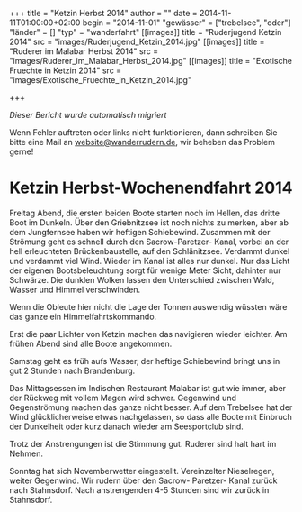 +++
title = "Ketzin Herbst 2014"
author = ""
date = 2014-11-11T01:00:00+02:00
begin = "2014-11-01"
"gewässer" = ["trebelsee", "oder"]
"länder" = []
"typ" = "wanderfahrt"
[[images]]
title = "Ruderjugend Ketzin 2014"
src = "images/Ruderjugend_Ketzin_2014.jpg"
[[images]]
title = "Ruderer im Malabar Herbst 2014"
src = "images/Ruderer_im_Malabar_Herbst_2014.jpg"
[[images]]
title = "Exotische Fruechte in Ketzin 2014"
src = "images/Exotische_Fruechte_in_Ketzin_2014.jpg"

+++


*Dieser Bericht wurde automatisch migriert*

Wenn Fehler auftreten oder links nicht funktionieren, dann schreiben Sie bitte eine Mail an website@wanderrudern.de, wir beheben das Problem gerne!



# Ketzin Herbst-Wochenendfahrt 2014


Freitag Abend, die ersten beiden Boote starten noch im Hellen, das dritte Boot im Dunkeln. Über den Griebnitzsee ist noch nichts zu merken, aber ab dem Jungfernsee haben wir heftigen Schiebewind. Zusammen mit der Strömung geht es schnell durch den Sacrow-Paretzer- Kanal, vorbei an der hell erleuchteten Brückenbaustelle, auf den Schlänitzsee. Verdammt dunkel und verdammt viel Wind. Wieder im Kanal ist alles nur dunkel. Nur das Licht der eigenen Bootsbeleuchtung sorgt für wenige Meter Sicht, dahinter nur Schwärze. Die dunklen Wolken lassen den Unterschied zwischen Wald, Wasser und Himmel verschwinden.

Wenn die Obleute hier nicht die Lage der Tonnen auswendig wüssten wäre das ganze ein Himmelfahrtskommando.

Erst die paar Lichter von Ketzin machen das navigieren wieder leichter. Am frühen Abend sind alle Boote angekommen.

Samstag geht es früh aufs Wasser, der heftige Schiebewind bringt uns in gut 2 Stunden nach Brandenburg.

Das Mittagsessen im Indischen Restaurant Malabar ist gut wie immer, aber der Rückweg mit vollem Magen wird schwer. Gegenwind und Gegenströmung machen das ganze nicht besser. Auf dem Trebelsee hat der Wind glücklicherweise etwas nachgelassen, so dass alle Boote mit Einbruch der Dunkelheit oder kurz danach wieder am Seesportclub sind.

Trotz der Anstrengungen ist die Stimmung gut. Ruderer sind halt hart im Nehmen.

Sonntag hat sich Novemberwetter eingestellt. Vereinzelter Nieselregen, weiter Gegenwind. Wir rudern über den Sacrow- Paretzer- Kanal zurück nach Stahnsdorf. Nach anstrengenden 4-5 Stunden sind wir zurück in Stahnsdorf.